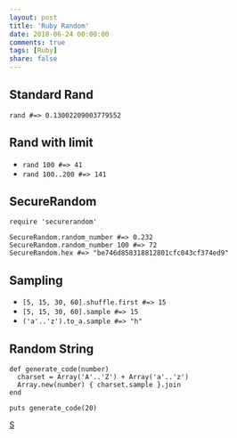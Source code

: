 ```yaml
---
layout: post
title: 'Ruby Random'
date: 2018-06-24 00:00:00
comments: true
tags: [Ruby]
share: false
---
```


## Standard Rand
`rand #=> 0.13002209003779552`

## Rand with limit
- `rand 100 #=> 41`
- `rand 100..200 #=> 141`

## SecureRandom
```
require 'securerandom'

SecureRandom.random_number #=> 0.232
SecureRandom.random_number 100 #=> 72
SecureRandom.hex #=> "be746d858318812801cfc043cf374ed9"
```

## Sampling
- `[5, 15, 30, 60].shuffle.first #=> 15`
- `[5, 15, 30, 60].sample #=> 15`
- `('a'..'z').to_a.sample #=> "h"`

## Random String
```
def generate_code(number)
  charset = Array('A'..'Z') + Array('a'..'z')
  Array.new(number) { charset.sample }.join
end

puts generate_code(20)
```

[S](https://www.rubyguides.com/2015/03/ruby-random/)

